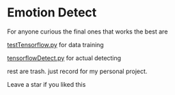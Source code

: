 # Emotion Detect

For anyone curious the final ones that works the best are

[testTensorflow.py](https://github.com/Lmucil/emotionDetect/blob/1ba8eb7e69a910b56137db5e62459dfcb79db4ea/testTensorflow.py) for data training

[tensorflowDetect.py](https://github.com/Lmucil/emotionDetect/blob/a6e0bcb2b78b3ca53c7ed420d2cf662d1c64153f/tensorflowDetect.py) for actual detecting

rest are trash. just record for my personal project.

Leave a star if you liked this
